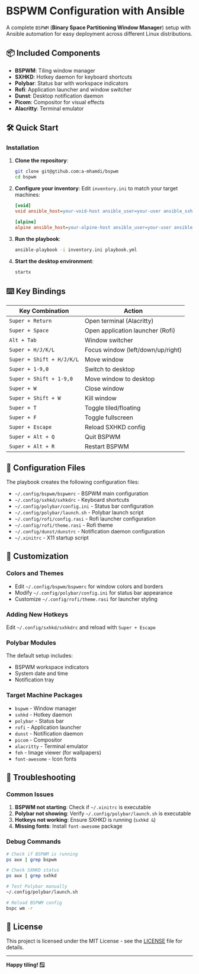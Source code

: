 # BSPWM Configuration with Ansible

A complete `BSPWM` (**Binary Space Partitioning Window Manager**) setup with Ansible automation for easy deployment across different Linux distributions.

<!--
## 🚀 Features

- **Complete BSPWM Setup**: Window manager with tiling, floating, and monocle modes
- **Polybar Integration**: Modern status bar with BSPWM workspace indicators
- **Rofi Launcher**: Application launcher and window switcher
- **SXHKD Hotkeys**: Comprehensive keyboard shortcuts
- **Dunst Notifications**: Desktop notification daemon
- **Ansible Automation**: Deploy to multiple Linux distributions
- **Multi-Distribution Support**: Alpine Linux, Void Linux, and more
-->

## 📦 Included Components

- **BSPWM**: Tiling window manager
- **SXHKD**: Hotkey daemon for keyboard shortcuts
- **Polybar**: Status bar with workspace indicators
- **Rofi**: Application launcher and window switcher
- **Dunst**: Desktop notification daemon
- **Picom**: Compositor for visual effects
- **Alacritty**: Terminal emulator

## 🛠️ Quick Start

### Installation

1. **Clone the repository**:
   ```bash
   git clone git@gtihub.com:a-mhamdi/bspwm
   cd bspwm
   ```

2. **Configure your inventory**:
   Edit `inventory.ini` to match your target machines:
   ```ini
   [void]
   void ansible_host=your-void-host ansible_user=your-user ansible_ssh_private_key_file=~/.ssh/void

   [alpine]
   alpine ansible_host=your-alpine-host ansible_user=your-user ansible_ssh_private_key_file=~/.ssh/alpine
   ```

3. **Run the playbook**:
   ```bash
   ansible-playbook -i inventory.ini playbook.yml
   ```

4. **Start the desktop environment**:
   ```bash
   startx
   ```

## ⌨️ Key Bindings

| Key Combination | Action |
|----------------|--------|
| `Super + Return` | Open terminal (Alacritty) |
| `Super + Space` | Open application launcher (Rofi) |
| `Alt + Tab` | Window switcher |
| `Super + H/J/K/L` | Focus window (left/down/up/right) |
| `Super + Shift + H/J/K/L` | Move window |
| `Super + 1-9,0` | Switch to desktop |
| `Super + Shift + 1-9,0` | Move window to desktop |
| `Super + W` | Close window |
| `Super + Shift + W` | Kill window |
| `Super + T` | Toggle tiled/floating |
| `Super + F` | Toggle fullscreen |
| `Super + Escape` | Reload SXHKD config |
| `Super + Alt + Q` | Quit BSPWM |
| `Super + Alt + R` | Restart BSPWM |

## 📁 Configuration Files

The playbook creates the following configuration files:

- `~/.config/bspwm/bspwmrc` - BSPWM main configuration
- `~/.config/sxhkd/sxhkdrc` - Keyboard shortcuts
- `~/.config/polybar/config.ini` - Status bar configuration
- `~/.config/polybar/launch.sh` - Polybar launch script
- `~/.config/rofi/config.rasi` - Rofi launcher configuration
- `~/.config/rofi/theme.rasi` - Rofi theme
- `~/.config/dunst/dunstrc` - Notification daemon configuration
- `~/.xinitrc` - X11 startup script

## 🎨 Customization

### Colors and Themes
- Edit `~/.config/bspwm/bspwmrc` for window colors and borders
- Modify `~/.config/polybar/config.ini` for status bar appearance
- Customize `~/.config/rofi/theme.rasi` for launcher styling

### Adding New Hotkeys
Edit `~/.config/sxhkd/sxhkdrc` and reload with `Super + Escape`

### Polybar Modules
The default setup includes:
- BSPWM workspace indicators
- System date and time
- Notification tray

### Target Machine Packages
- `bspwm` - Window manager
- `sxhkd` - Hotkey daemon
- `polybar` - Status bar
- `rofi` - Application launcher
- `dunst` - Notification daemon
- `picom` - Compositor
- `alacritty` - Terminal emulator
- `feh` - Image viewer (for wallpapers)
- `font-awesome` - Icon fonts

## 🔧 Troubleshooting

### Common Issues

1. **BSPWM not starting**: Check if `~/.xinitrc` is executable
2. **Polybar not showing**: Verify `~/.config/polybar/launch.sh` is executable
3. **Hotkeys not working**: Ensure SXHKD is running (`sxhkd &`)
4. **Missing fonts**: Install `font-awesome` package

### Debug Commands
```bash
# Check if BSPWM is running
ps aux | grep bspwm

# Check SXHKD status
ps aux | grep sxhkd

# Test Polybar manually
~/.config/polybar/launch.sh

# Reload BSPWM config
bspc wm -r
```

## 📝 License

This project is licensed under the MIT License - see the [LICENSE](LICENSE) file for details.

---

**Happy tiling! 🪟**

